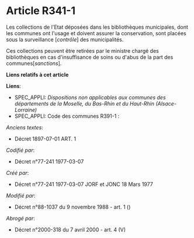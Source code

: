 # Article R341-1

Les collections de l'Etat déposées dans les bibliothèques municipales, dont les communes ont l'usage et doivent assurer la
conservation, sont placées sous la surveillance [*contrôle*] des municipalités.

Ces collections peuvent être retirées par le ministre chargé des bibliothèques en cas d'insuffisance de soins ou d'abus de la
part des communes[*sanctions*].

**Liens relatifs à cet article**

**Liens**:

  - SPEC_APPLI: *Dispositions non applicables aux communes des départements de la Moselle, du Bas-Rhin et du Haut-Rhin (Alsace-Lorraine)*
  - SPEC_APPLI: Code des communes R391-1 :

_Anciens textes_:

  - Décret  1897-07-01 ART. 1

_Codifié par_:

  - Décret n°77-241 1977-03-07

_Créé par_:

  - Décret n°77-241 1977-03-07 JORF et JONC 18 Mars 1977

_Modifié par_:

  - Décret n°88-1037 du 9 novembre 1988 - art. 1 ()

_Abrogé par_:

  - Décret n°2000-318 du 7 avril 2000 - art. 4 (V)
